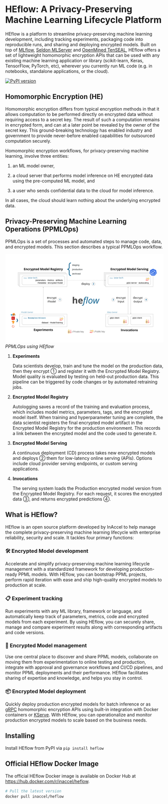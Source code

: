 # HEflow: A Privacy-Preserving Machine Learning Lifecycle Platform

HEflow is a platform to streamline privacy-preserving machine learning
development, including tracking experiments, packaging code into reproducible
runs, and sharing and deploying encrypted models. Built on top of
[MLflow](https://github.com/mlflow/mlflow),
[Seldon MLServer](https://github.com/SeldonIO/MLServer) and
[OpenMined TenSEAL](https://github.com/OpenMined/TenSEAL), HEflow offers a set
of lightweight homomorphic encryption APIs that can be used with any existing
machine learning application or library (scikit-learn, Keras, TensorFlow,
PyTorch, etc), wherever you currently run ML code (e.g. in notebooks, standalone
applications, or the cloud).

[![PyPI version](https://badge.fury.io/py/heflow.svg)](https://badge.fury.io/py/heflow)

## Homomorphic Encryption (HE)

Homomorphic encryption differs from typical encryption methods in that it allows
computation to be performed directly on encrypted data without requiring access
to a secret key. The result of such a computation remains in encrypted form, and
can at a later point be revealed by the owner of the secret key. This
ground-breaking technology has enabled industry and government to provide
never-before enabled capabilities for outsourced computation securely.

Homomorphic encryption workflows, for privacy-preserving machine learning,
involve three entities:

1. an ML model owner,

2. a cloud server that performs model inference on HE encrypted data using the
pre-computed ML model, and

3. a user who sends confidential data to the cloud for model inference.

In all cases, the cloud should learn nothing about the underlying encrypted
data.

## Privacy-Preserving Machine Learning Operations (PPMLOps)

PPMLOps is a set of processes and automated steps to manage code, data, and
encrypted models. This section describes a typical PPMLOps workflow.

![HEflow PPMLOps](assets/heflow-ppmlops.svg)
*PPMLOps using HEflow*

1. **Experiments**

	Data scientists develop, train and tune the model on the production data,
	then they encrypt &#9312; and register it with the Encrypted Model Registry.
	Model quality is evaluated by testing on held-out production data. This
	pipeline can be triggered by code changes or by automated retraining jobs.

2. **Encrypted Model Registry**

	Autologging saves a record of the training and evaluation process, which
	includes model metrics, parameters, tags, and the encrypted model itself.
	When training and hyperparameter tuning are complete, the data scientist
	registers the final encrypted model artifact in the Encrypted Model Registry
	for the production environment. This records a link between the encrypted
	model and the code used to generate it.

2. **Encrypted Model Serving**

	A continuous deployment (CD) process takes new encrypted models and deploys
	&#9313; them for low-latency online serving (APIs). Options include cloud
	provider serving endpoints, or custom serving applications.

2. **Invocations**

	The serving system loads the Production encrypted model version from the
	Encrypted Model Registry. For each request, it scores the encrypted data
	&#9314;, and returns encrypted predictions &#9315;.

## What is HEflow?

HEflow is an open source platform developed by InAccel to help manage the
complete privacy-preserving machine learning lifecycle with enterprise
reliability, security and scale. It tackles four primary functions:

### :hammer_and_wrench: Encrypted Model development

Accelerate and simplify privacy-preserving machine learning lifecycle management
with a standardized framework for developing production-ready PPML models. With
HEflow, you can bootstrap PPML projects, perform rapid iteration with ease and
ship high-quality encrypted models to production at scale.

### :clipboard: Experiment tracking

Run experiments with any ML library, framework or language, and automatically
keep track of parameters, metrics, code and encrypted models from each
experiment. By using HEflow, you can securely share, manage and compare
experiment results along with corresponding artifacts and code versions.

### :jigsaw: Encrypted Model management

Use one central place to discover and share PPML models, collaborate on moving
them from experimentation to online testing and production, integrate with
approval and governance workflows and CI/CD pipelines, and monitor PPML
deployments and their performance. HEflow facilitates sharing of expertise and
knowledge, and helps you stay in control.

### :package: Encrypted Model deployment

Quickly deploy production encrypted models for batch inference or as
[gRPC](https://github.com/grpc/grpc) homomorphic encryption APIs using built-in
integration with Docker containers or
[KServe](https://github.com/kserve/kserve). With HEflow, you can operationalize
and monitor production encrypted models to scale based on the business needs.

## Installing

Install HEflow from PyPI via `pip install heflow`

## Official HEflow Docker Image

The official HEflow Docker image is available on Docker Hub at
https://hub.docker.com/r/inaccel/heflow.

```sh
# Pull the latest version
docker pull inaccel/heflow
```
